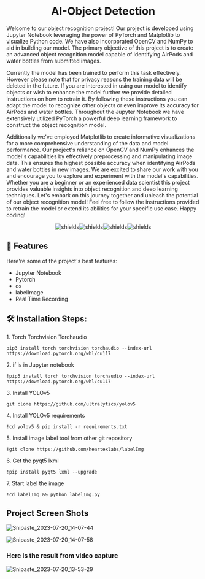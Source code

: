 <h1 align="center" id="title">AI-Object Detection</h1>

<p id="description">Welcome to our object recognition project! Our project is developed using Jupyter Notebook leveraging the power of PyTorch and Matplotlib to visualize Python code. We have also incorporated OpenCV and NumPy to aid in building our model. The primary objective of this project is to create an advanced object recognition model capable of identifying AirPods and water bottles from submitted images. </p>
  <p></p>
  <p></p>
<p>Currently the model has been trained to perform this task effectively. However please note that for privacy reasons the training data will be deleted in the future. If you are interested in using our model to identify objects or wish to enhance the model further we provide detailed instructions on how to retrain it. By following these instructions you can adapt the model to recognize other objects or even improve its accuracy for AirPods and water bottles. Throughout the Jupyter Notebook we have extensively utilized PyTorch a powerful deep learning framework to construct the object recognition model. </p>
<p></p>
  <p></p>
<p>Additionally we've employed Matplotlib to create informative visualizations for a more comprehensive understanding of the data and model performance. Our project's reliance on OpenCV and NumPy enhances the model's capabilities by effectively preprocessing and manipulating image data. This ensures the highest possible accuracy when identifying AirPods and water bottles in new images. We are excited to share our work with you and encourage you to explore and experiment with the model's capabilities. Whether you are a beginner or an experienced data scientist this project provides valuable insights into object recognition and deep learning techniques. Let's embark on this journey together and unleash the potential of our object recognition model! Feel free to follow the instructions provided to retrain the model or extend its abilities for your specific use case. Happy coding!</p>

<p align="center"><img src="https://img.shields.io/badge/YOLOv5-Object%20Detection-blue" alt="shields"><img src="https://img.shields.io/badge/Torch-Deep%20Learning%20Framework-green" alt="shields"><img src="https://img.shields.io/badge/torchvision-Computer%20Vision%20Library-blue" alt="shields"><img src="https://img.shields.io/badge/Matplotlib-Data%20Visualization%20Library-orange" alt="shields"></p>

  
  
<h2>🧐 Features</h2>

Here're some of the project's best features:

*   Jupyter Notebook
*   Pytorch
*   os
*   labelImage
*   Real Time Recording

<h2>🛠️ Installation Steps:</h2>

<p>1. Torch Torchvision Torchaudio</p>

```
pip3 install torch torchvision torchaudio --index-url https://download.pytorch.org/whl/cu117
```

<p>2. if is in Jupyter notebook</p>

```
!pip3 install torch torchvision torchaudio --index-url https://download.pytorch.org/whl/cu117
```

<p>3. Install YOLOv5</p>

```
git clone https://github.com/ultralytics/yolov5
```

<p>4. Install YOLOv5 requirements</p>

```
!cd yolov5 & pip install -r requirements.txt
```

<p>5. Install image label tool from other git repository</p>

```
!git clone https://github.com/heartexlabs/labelImg
```

<p>6. Get the pyqt5 lxml</p>

```
!pip install pyqt5 lxml --upgrade
```

<p>7. Start label the image</p>

```
!cd labelImg && python labelImg.py
```

<h2>Project Screen Shots</h2>

![Snipaste_2023-07-20_14-07-44](https://github.com/xiayulin123/Object_Detection/assets/113715923/185c6825-b8a0-4c53-b318-3ff31a41d28f)


![Snipaste_2023-07-20_14-07-58](https://github.com/xiayulin123/Object_Detection/assets/113715923/3bd7ddfc-4b6a-4a16-bd59-f34c0787a939)

<h3>Here is the result from video capture</h3>

![Snipaste_2023-07-20_13-53-29](https://github.com/xiayulin123/Object_Detection/assets/113715923/9857b1d2-bba6-41c3-9c35-2e7ad5366686)

